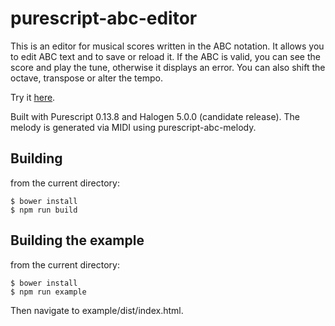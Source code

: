 purescript-abc-editor
=====================

This is an editor for musical scores written in the ABC notation. It allows you to edit ABC text and to save or reload it.  If the ABC is valid, you can see the score and play the tune, otherwise it displays an error.  You can also shift the octave, transpose or alter the tempo.

Try it [here](http://www.tradtunedb.org.uk/abceditor).

Built with Purescript 0.13.8 and Halogen 5.0.0 (candidate release).  The melody is generated via MIDI using purescript-abc-melody.

Building
--------

from the current directory:

    $ bower install
    $ npm run build

Building the example
--------------------

from the current directory:

    $ bower install
    $ npm run example   

Then navigate to example/dist/index.html.

